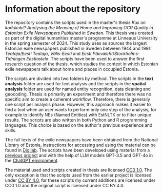 # Information about the repository

The repository contains the scripts used in the master's thesis *Kus on kodukoht? Analysing the Meaning of Home and Improving OCR Quality in Estonian Exile Newspapers Published in Sweden*. This thesis was created as part of the digital humanities master's programme at Linneaus University in the spring semester of 2024. This study uses as sources the largest Estonian exile newspapers published in Sweden between 1944 and 1991: *Teataja*/*Eesti Teataja*, *Välis-Eesti* and *Eesti Päevaleht*/*Stockholms-Tidningen Eestlastele*. The scripts have been used to answer the first research question of the thesis, which studies the context in which Estonian exile newspapers talk about home and places in occupied Estonia.

The scripts are divided into two folders by method. The scripts in the **text analysis** folder are used for text analysis and the scripts in the **spatial analysis** folder are used for named entity recognition, data cleaning and geocoding. Thesis is primarily an experiment and therefore there was no specific aim to create a coherent workflow. Therefore, there is generally one script per analysis phase. However, this approach makes it easier to find a tool when an user wants to perform only one step of the analysis, for example to identify NEs (Named Entities) with EstNLTK or to filter unique results. The scripts are also written in both Python and R programming languages. This choice is based on the author's previous experience and skills.

The full texts of the exile newspapers have been obtained from the National Library of Estonia, instructions for accessing and using the material can be found in [Digilab](https://digilab.rara.ee/en/tools/access-to-dea-texts/#uagb-tabs__tab1). The scripts have been developed using material from a [previous project](https://doi.org/10.17605/OSF.IO/EBW24) and with the help of LLM models GPT-3.5 and GPT-4o in the [ChatGPT environment](https://chatgpt.com/). 

The material used and scripts created in thesis are licensed [CC0 1.0](https://creativecommons.org/publicdomain/zero/1.0/). The only exception is that the scripts used from the earlier project is licensed under [CC BY 4.0](https://creativecommons.org/licenses/by/4.0/), for these scripts my current additions are licensed under CC0 1.0 and the original script is licensed under CC BY 4.0.

